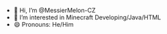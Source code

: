 - 👋 Hi, I’m @MessierMelon-CZ
- 👀 I’m interested in Minecraft Developing/Java/HTML
- 😄 Pronouns: He/Him

<!---
MessierMelon-CZ/MessierMelon-CZ is a ✨ special ✨ repository because its `README.md` (this file) appears on your GitHub profile.
You can click the Preview link to take a look at your changes.
--->
